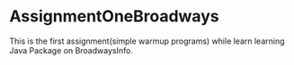 # AssignmentOneBroadways
This is the first assignment(simple warmup programs) while learn learning Java Package on BroadwaysInfo.
